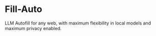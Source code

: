 # Fill-Auto
LLM Autofill for any web, with maximum flexibility in local models and maximum privacy enabled.
